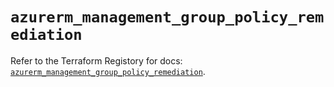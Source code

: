 # `azurerm_management_group_policy_remediation`

Refer to the Terraform Registory for docs: [`azurerm_management_group_policy_remediation`](https://registry.terraform.io/providers/hashicorp/azurerm/3.54.0/docs/resources/management_group_policy_remediation).
